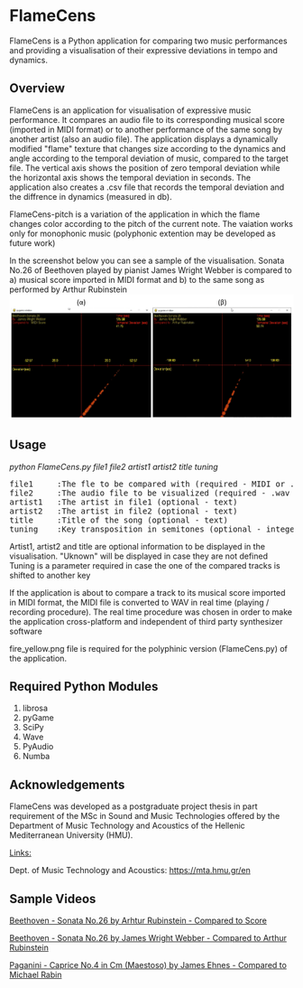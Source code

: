 # FlameCens


FlameCens is a Python application for comparing two music performances and providing a visualisation of their expressive deviations in tempo and dynamics.


## Overview
FlameCens is an application for visualisation of expressive music performance. It compares an audio file to its corresponding musical score (imported in MIDI format) or to another performance of the same song by another artist (also an audio file). The application displays a dynamically modified "flame" texture that changes size according to the dynamics and angle according to the temporal deviation of music, compared to the target file. The vertical axis shows the position of zero temporal deviation while the horizontal axis shows the temporal deviation in seconds. The application also creates a .csv file that records the temporal deviation and the diffrence in dynamics (measured in db).

FlameCens-pitch is a variation of the application in which the flame changes color according to the pitch of the current note. The vaiation works only for monophonic music (polyphonic extention may be developed as future work)

In the screenshot below you can see a sample of the visualisation. Sonata No.26 of Beethoven played by pianist James Wright Webber is compared to a) musical score imported in MIDI format and b) to the same song as performed by Arthur Rubinstein
![Screenshot](sample.png)


## Usage

*python FlameCens.py file1 file2 artist1 artist2 title tuning*
  
<pre>
file1     :The fle to be compared with (required - MIDI or .wav format) 
file2     :The audio file to be visualized (required - .wav format )  
artist1   :The artist in file1 (optional - text)  
artist2   :The artist in file2 (optional - text)  
title     :Title of the song (optional - text)  
tuning    :Key transposition in semitones (optional - integer)  
</pre>
  
Artist1, artist2 and title are optional information to be displayed in the visualisation. "Uknown" will be displayed in case they are not defined
Tuning is a parameter required in case the one of the compared tracks is shifted to another key

If the application is about to compare a track to its musical score imported in MIDI format, the MIDI file is converted to WAV in real time (playing / recording procedure). The real time procedure was chosen in order to make the application cross-platform and independent of third party synthesizer software

fire_yellow.png file is required for the polyphinic version (FlameCens.py) of the application.

## Required Python Modules
1)  librosa
2)  pyGame
3)  SciPy
4)  Wave
5)  PyAudio
6)  Numba

## Acknowledgements
FlameCens  was developed as a postgraduate project thesis in part requirement of the MSc in Sound and Music Technologies offered by the  Department of Music Technology and Acoustics of the Hellenic Mediterranean University (HMU).

<ins>Links:</ins>

Dept. of Music Technology and Acoustics: https://mta.hmu.gr/en

## Sample Videos

[Beethoven - Sonata No.26 by Arhtur Rubinstein - Compared to Score](https://www.youtube.com/watch?v=Rub3LwPp2Zw)

[Beethoven - Sonata No.26 by James Wright Webber - Compared to Arthur Rubinstein](https://www.youtube.com/watch?v=nGV7Dfx6GsQ)

[Paganini - Caprice No.4 in Cm (Maestoso) by James Ehnes - Compared to Michael Rabin](https://www.youtube.com/watch?v=7EBfmDLQJ38)


